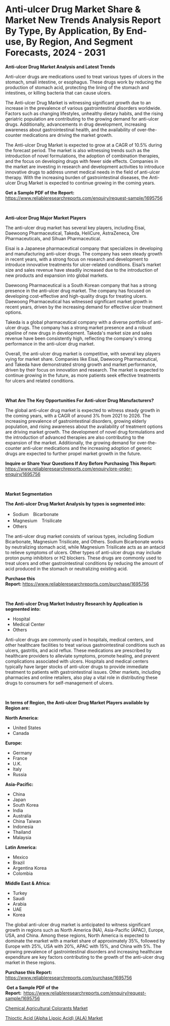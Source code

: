 <p><h1>Anti-ulcer Drug Market Share & Market New Trends Analysis Report By Type, By Application, By End-use, By Region, And Segment Forecasts, 2024 - 2031</h1></p><p><strong>Anti-ulcer Drug Market Analysis and Latest Trends</strong></p>
<p><p>Anti-ulcer drugs are medications used to treat various types of ulcers in the stomach, small intestine, or esophagus. These drugs work by reducing the production of stomach acid, protecting the lining of the stomach and intestines, or killing bacteria that can cause ulcers.</p><p>The Anti-ulcer Drug Market is witnessing significant growth due to an increase in the prevalence of various gastrointestinal disorders worldwide. Factors such as changing lifestyles, unhealthy dietary habits, and the rising geriatric population are contributing to the growing demand for anti-ulcer drugs. Additionally, advancements in drug development, increasing awareness about gastrointestinal health, and the availability of over-the-counter medications are driving the market growth.</p><p>The Anti-ulcer Drug Market is expected to grow at a CAGR of 10.5% during the forecast period. The market is also witnessing trends such as the introduction of novel formulations, the adoption of combination therapies, and the focus on developing drugs with fewer side effects. Companies in the market are investing in research and development activities to introduce innovative drugs to address unmet medical needs in the field of anti-ulcer therapy. With the increasing burden of gastrointestinal diseases, the Anti-ulcer Drug Market is expected to continue growing in the coming years.</p></p>
<p><strong>Get a Sample PDF of the Report:&nbsp;</strong> <a href="https://www.reliableresearchreports.com/enquiry/request-sample/1695756">https://www.reliableresearchreports.com/enquiry/request-sample/1695756</a></p>
<p>&nbsp;</p>
<p><strong>Anti-ulcer Drug Major Market Players</strong></p>
<p><p>The anti-ulcer drug market has several key players, including Eisai, Daewoong Pharmaceutical, Takeda, HeliCure, AstraZeneca, Ore Pharmaceuticals, and Sihuan Pharmaceutical. </p><p>Eisai is a Japanese pharmaceutical company that specializes in developing and manufacturing anti-ulcer drugs. The company has seen steady growth in recent years, with a strong focus on research and development to introduce innovative treatments for ulcer-related conditions. Eisai’s market size and sales revenue have steadily increased due to the introduction of new products and expansion into global markets.</p><p>Daewoong Pharmaceutical is a South Korean company that has a strong presence in the anti-ulcer drug market. The company has focused on developing cost-effective and high-quality drugs for treating ulcers. Daewoong Pharmaceutical has witnessed significant market growth in recent years, driven by the increasing demand for effective ulcer treatment options. </p><p>Takeda is a global pharmaceutical company with a diverse portfolio of anti-ulcer drugs. The company has a strong market presence and a robust pipeline of new drugs in development. Takeda's market size and sales revenue have been consistently high, reflecting the company's strong performance in the anti-ulcer drug market.</p><p>Overall, the anti-ulcer drug market is competitive, with several key players vying for market share. Companies like Eisai, Daewoong Pharmaceutical, and Takeda have demonstrated strong growth and market performance, driven by their focus on innovation and research. The market is expected to continue growing in the future, as more patients seek effective treatments for ulcers and related conditions.</p></p>
<p>&nbsp;</p>
<p><strong>What Are The Key Opportunities For Anti-ulcer Drug Manufacturers?</strong></p>
<p><p>The global anti-ulcer drug market is expected to witness steady growth in the coming years, with a CAGR of around 3% from 2021 to 2026. The increasing prevalence of gastrointestinal disorders, growing elderly population, and rising awareness about the availability of treatment options are driving market growth. The development of novel drug formulations and the introduction of advanced therapies are also contributing to the expansion of the market. Additionally, the growing demand for over-the-counter anti-ulcer medications and the increasing adoption of generic drugs are expected to further propel market growth in the future.</p></p>
<p><strong>Inquire or Share Your Questions If Any Before Purchasing This Report:</strong> <a href="https://www.reliableresearchreports.com/enquiry/pre-order-enquiry/1695756">https://www.reliableresearchreports.com/enquiry/pre-order-enquiry/1695756</a></p>
<p>&nbsp;</p>
<p><strong>Market Segmentation</strong></p>
<p><strong>The Anti-ulcer Drug Market Analysis by types is segmented into:</strong></p>
<p><ul><li>Sodium　Bicarbonate</li><li>Magnesium　Trisilicate</li><li>Others</li></ul></p>
<p><p>The anti-ulcer drug market consists of various types, including Sodium Bicarbonate, Magnesium Trisilicate, and Others. Sodium Bicarbonate works by neutralizing stomach acid, while Magnesium Trisilicate acts as an antacid to relieve symptoms of ulcers. Other types of anti-ulcer drugs may include proton pump inhibitors or H2 blockers. These drugs are commonly used to treat ulcers and other gastrointestinal conditions by reducing the amount of acid produced in the stomach or neutralizing existing acid.</p></p>
<p><strong>Purchase this Report:&nbsp;</strong><a href="https://www.reliableresearchreports.com/purchase/1695756">https://www.reliableresearchreports.com/purchase/1695756</a></p>
<p>&nbsp;</p>
<p><strong>The Anti-ulcer Drug Market Industry Research by Application is segmented into:</strong></p>
<p><ul><li>Hospital</li><li>Medical Center</li><li>Others</li></ul></p>
<p><p>Anti-ulcer drugs are commonly used in hospitals, medical centers, and other healthcare facilities to treat various gastrointestinal conditions such as ulcers, gastritis, and acid reflux. These medications are prescribed by healthcare providers to alleviate symptoms, promote healing, and prevent complications associated with ulcers. Hospitals and medical centers typically have larger stocks of anti-ulcer drugs to provide immediate treatment to patients with gastrointestinal issues. Other markets, including pharmacies and online retailers, also play a vital role in distributing these drugs to consumers for self-management of ulcers.</p></p>
<p>&nbsp;</p>
<p><strong>In terms of Region, the Anti-ulcer Drug Market Players available by Region are:</strong></p>
<p>
    <p> <strong> North America: </strong>
        <ul>
            <li>United States</li>
            <li>Canada</li>
        </ul>
        </p> 
    <p> <strong> Europe: </strong>
        <ul>
            <li>Germany</li>
            <li>France</li>
            <li>U.K.</li>
            <li>Italy</li>
            <li>Russia</li>
        </ul>
        </p> 
    <p> <strong> Asia-Pacific: </strong>
        <ul>
            <li>China</li>
            <li>Japan</li>
            <li>South Korea</li>
            <li>India</li>
            <li>Australia</li>
            <li>China Taiwan</li>
            <li>Indonesia</li>
            <li>Thailand</li>
            <li>Malaysia</li>
        </ul>
        </p> 
    <p> <strong> Latin America: </strong>
        <ul>
            <li>Mexico</li>
            <li>Brazil</li>
            <li>Argentina Korea</li>
            <li>Colombia</li>
        </ul>
        </p> 
    <p> <strong> Middle East & Africa: </strong>
        <ul>
            <li>Turkey</li>
            <li>Saudi</li>
            <li>Arabia</li>
            <li>UAE</li>
            <li>Korea</li>
        </ul>
    </p>
    </p>
<p><p>The global anti-ulcer drug market is anticipated to witness significant growth in regions such as North America (NA), Asia-Pacific (APAC), Europe, USA, and China. Among these regions, North America is expected to dominate the market with a market share of approximately 35%, followed by Europe with 25%, USA with 20%, APAC with 15%, and China with 5%. The growing prevalence of gastrointestinal disorders and increasing healthcare expenditure are key factors contributing to the growth of the anti-ulcer drug market in these regions.</p></p>
<p><strong>Purchase this Report: </strong><a href="https://www.reliableresearchreports.com/purchase/1695756">https://www.reliableresearchreports.com/purchase/1695756</a></p>
<p>&nbsp;<strong>Get a Sample PDF of the Report:&nbsp;&nbsp;</strong><a href="https://www.reliableresearchreports.com/enquiry/request-sample/1695756">https://www.reliableresearchreports.com/enquiry/request-sample/1695756</a></p>
<p><strong></strong></p>
<p><p><a href="https://issuu.com/reportprime-2/docs/chemical-agricultural-colorants-market-size-2030.p">Chemical Agricultural Colorants Market</a></p><p><a href="https://issuu.com/reportprime-2/docs/thioctic-acid-alpha-lipoic-acid-ala-market-size-20">Thioctic Acid (Alpha Lipoic Acid) (ALA) Market</a></p></p>
